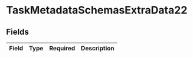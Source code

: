 # TaskMetadataSchemasExtraData22


## Fields

| Field       | Type        | Required    | Description |
| ----------- | ----------- | ----------- | ----------- |